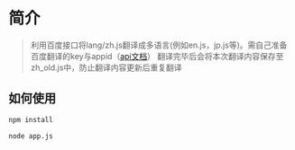 # 简介

> 利用百度接口将lang/zh.js翻译成多语言(例如en.js，jp.js等)。需自己准备百度翻译的key与appid（[api文档](https://fanyi-api.baidu.com/doc/11)）
> 翻译完毕后会将本次翻译内容保存至zh_old.js中，防止翻译内容更新后重复翻译

## 如何使用

``` bash
npm install

node app.js
```
